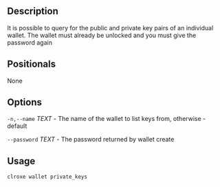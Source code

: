 ## Description 

It is possible to query for the public and private key pairs of an individual wallet. The wallet must already be unlocked and you must give the password again

## Positionals
None

## Options
`-n,--name` _TEXT_ - The name of the wallet to list keys from, otherwise - default

`--password` _TEXT_ - The password returned by wallet create

## Usage


```javascript
clroxe wallet private_keys
```
